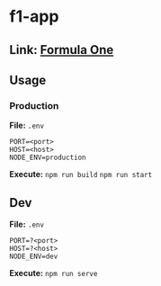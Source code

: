 # f1-app
## Link: [Formula One](https://forumula-one.herokuapp.com/home)

## Usage
### Production
**File:** `.env`

    PORT=<port>
    HOST=<host>
    NODE_ENV=production

**Execute:**
`npm run build`
`npm run start`

## Dev
**File:** `.env`

    PORT=?<port>
    HOST=?<host>
    NODE_ENV=dev

**Execute:**
`npm run serve`
